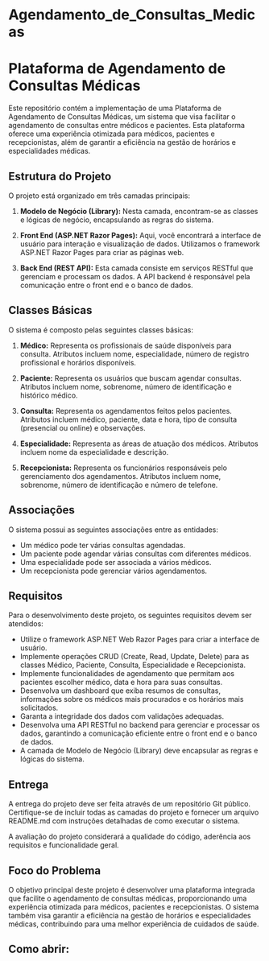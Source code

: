 # Agendamento_de_Consultas_Medicas
 
# Plataforma de Agendamento de Consultas Médicas

Este repositório contém a implementação de uma Plataforma de Agendamento de Consultas Médicas, um sistema que visa facilitar o agendamento de consultas entre médicos e pacientes. Esta plataforma oferece uma experiência otimizada para médicos, pacientes e recepcionistas, além de garantir a eficiência na gestão de horários e especialidades médicas.

## Estrutura do Projeto

O projeto está organizado em três camadas principais:

1. **Modelo de Negócio (Library):** Nesta camada, encontram-se as classes e lógicas de negócio, encapsulando as regras do sistema.

2. **Front End (ASP.NET Razor Pages):** Aqui, você encontrará a interface de usuário para interação e visualização de dados. Utilizamos o framework ASP.NET Razor Pages para criar as páginas web.

3. **Back End (REST API):** Esta camada consiste em serviços RESTful que gerenciam e processam os dados. A API backend é responsável pela comunicação entre o front end e o banco de dados.

## Classes Básicas

O sistema é composto pelas seguintes classes básicas:

1. **Médico:** Representa os profissionais de saúde disponíveis para consulta. Atributos incluem nome, especialidade, número de registro profissional e horários disponíveis.

2. **Paciente:** Representa os usuários que buscam agendar consultas. Atributos incluem nome, sobrenome, número de identificação e histórico médico.

3. **Consulta:** Representa os agendamentos feitos pelos pacientes. Atributos incluem médico, paciente, data e hora, tipo de consulta (presencial ou online) e observações.

4. **Especialidade:** Representa as áreas de atuação dos médicos. Atributos incluem nome da especialidade e descrição.

5. **Recepcionista:** Representa os funcionários responsáveis pelo gerenciamento dos agendamentos. Atributos incluem nome, sobrenome, número de identificação e número de telefone.

## Associações

O sistema possui as seguintes associações entre as entidades:

- Um médico pode ter várias consultas agendadas.
- Um paciente pode agendar várias consultas com diferentes médicos.
- Uma especialidade pode ser associada a vários médicos.
- Um recepcionista pode gerenciar vários agendamentos.

## Requisitos

Para o desenvolvimento deste projeto, os seguintes requisitos devem ser atendidos:

- Utilize o framework ASP.NET Web Razor Pages para criar a interface de usuário.
- Implemente operações CRUD (Create, Read, Update, Delete) para as classes Médico, Paciente, Consulta, Especialidade e Recepcionista.
- Implemente funcionalidades de agendamento que permitam aos pacientes escolher médico, data e hora para suas consultas.
- Desenvolva um dashboard que exiba resumos de consultas, informações sobre os médicos mais procurados e os horários mais solicitados.
- Garanta a integridade dos dados com validações adequadas.
- Desenvolva uma API RESTful no backend para gerenciar e processar os dados, garantindo a comunicação eficiente entre o front end e o banco de dados.
- A camada de Modelo de Negócio (Library) deve encapsular as regras e lógicas do sistema.

## Entrega

A entrega do projeto deve ser feita através de um repositório Git público. Certifique-se de incluir todas as camadas do projeto e fornecer um arquivo README.md com instruções detalhadas de como executar o sistema.

A avaliação do projeto considerará a qualidade do código, aderência aos requisitos e funcionalidade geral.

## Foco do Problema

O objetivo principal deste projeto é desenvolver uma plataforma integrada que facilite o agendamento de consultas médicas, proporcionando uma experiência otimizada para médicos, pacientes e recepcionistas. O sistema também visa garantir a eficiência na gestão de horários e especialidades médicas, contribuindo para uma melhor experiência de cuidados de saúde.


## Como abrir:

